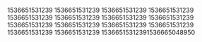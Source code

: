 1536651531239
1536651531239
1536651531239
1536651531239
1536651531239
1536651531239
1536651531239
1536651531239
1536651531239
1536651531239
1536651531239
1536651531239
1536651531239
1536651531239
15366515312391536665048950
